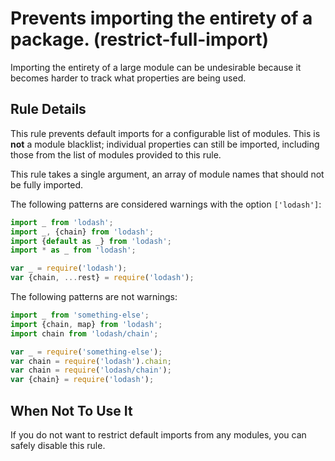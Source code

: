 # Prevents importing the entirety of a package. (restrict-full-import)

Importing the entirety of a large module can be undesirable because it becomes harder to track what properties are being used.

## Rule Details

This rule prevents default imports for a configurable list of modules. This is **not** a module blacklist; individual properties can still be imported, including those from the list of modules provided to this rule.

This rule takes a single argument, an array of module names that should not be fully imported.

The following patterns are considered warnings with the option `['lodash']`:

```js
import _ from 'lodash';
import _, {chain} from 'lodash';
import {default as _} from 'lodash';
import * as _ from 'lodash';

var _ = require('lodash');
var {chain, ...rest} = require('lodash');
```

The following patterns are not warnings:

```js
import _ from 'something-else';
import {chain, map} from 'lodash';
import chain from 'lodash/chain';

var _ = require('something-else');
var chain = require('lodash').chain;
var chain = require('lodash/chain');
var {chain} = require('lodash');
```

## When Not To Use It

If you do not want to restrict default imports from any modules, you can safely disable this rule.
